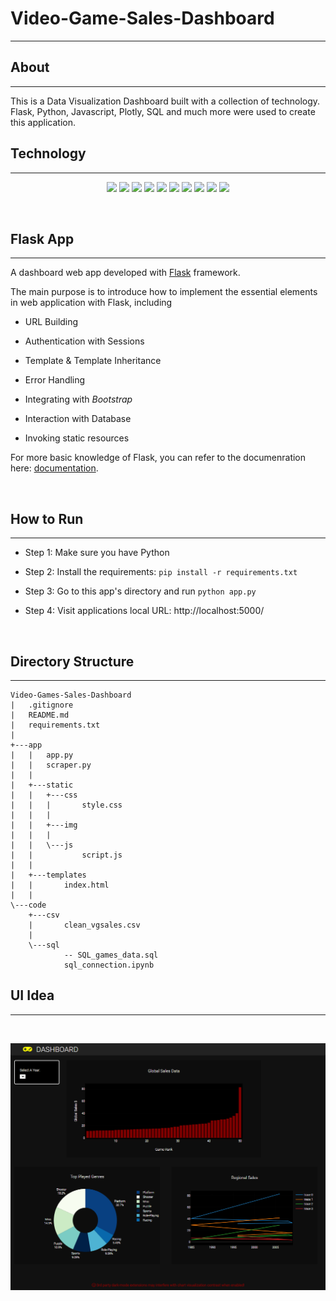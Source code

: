<!-- README START -->

<!-- HEADER -->

# Video-Game-Sales-Dashboard

---

<!-- ABOUT PROJECT -->

## About

---

This is a Data Visualization Dashboard built with a collection of technology. Flask, Python, Javascript, Plotly, SQL and much more were used to create this application.

<!-- TECH/TOOLS  -->

## Technology

---

<p align="center">
  <img src="https://img.shields.io/badge/Tools-python-yellow?style=for-the-badge&logo=python&logoColor=black">
  <img src="https://img.shields.io/badge/Language-JavaScript-yellow?style=for-the-badge&logo=javascript&logoColor=black">
  <img src="https://img.shields.io/badge/Language-SQL-yellow?style=for-the-badge&logo=postgresql&logoColor=black">
  <img src="https://img.shields.io/badge/tools-Flask-yellow?style=for-the-badge&logo=flask&logoColor=black">
  <img src="https://img.shields.io/badge/tools-plotly-yellow?style=for-the-badge&logo=plotly&logoColor=black">
  <img src="https://img.shields.io/badge/tools-pandas-yellow?style=for-the-badge&logo=pandas&logoColor=black">
  <img src="https://img.shields.io/badge/tools-D3.JS-yellow?style=for-the-badge&logo=d3dotjs&logoColor=black">
  <img src="https://img.shields.io/badge/Web-Bootstrap-yellow?style=for-the-badge&logo=bootstrap&logoColor=black">
  <img src="https://img.shields.io/badge/Web-CSS-yellow?style=for-the-badge&logo=css3&logoColor=black">
  <img src="https://img.shields.io/badge/Web-HTML-yellow?style=for-the-badge&logo=html5&logoColor=black">
</p>

<!-- ABOUT FLASK -->

</br>

## Flask App

---

A dashboard web app developed with [Flask](https://palletsprojects.com/p/flask/) framework.

The main purpose is to introduce how to implement the essential elements in web application with Flask, including

- URL Building

- Authentication with Sessions

- Template & Template Inheritance

- Error Handling

- Integrating with _Bootstrap_

- Interaction with Database

- Invoking static resources

For more basic knowledge of Flask, you can refer to the documenration here: [documentation](https://flask.palletsprojects.com/en/2.0.x/).

<!-- HOW TO RUN APPLICATION LOCALLY -->

</br>

## How to Run

---

- Step 1: Make sure you have Python

- Step 2: Install the requirements: `pip install -r requirements.txt`

- Step 3: Go to this app's directory and run `python app.py`

- Step 4: Visit applications local URL: http://localhost:5000/

<!-- PROJECT DIRECTORY STRUCTURE -->

</br>

## Directory Structure

---

```
Video-Games-Sales-Dashboard
|   .gitignore
|   README.md
|   requirements.txt
|
+---app
|   |   app.py
|   |   scraper.py
|   |
|   +---static
|   |   +---css
|   |   |       style.css
|   |   |
|   |   +---img
|   |   |
|   |   \---js
|   |           script.js
|   |
|   +---templates
|   |       index.html
|   |
\---code
    +---csv
    |       clean_vgsales.csv
    |
    \---sql
            -- SQL_games_data.sql
            sql_connection.ipynb

```

<!-- WIP SS -->
<!-- will update as we go -->

## UI Idea

---

</br>

![rough-draft-dashboard](app/static/img/testDash.png)
